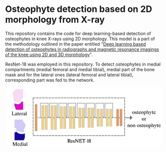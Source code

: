 # Osteophyte detection based on 2D morphology from X-ray

This repository contains the code for deep learning-based detection of osteophytes in knee X-rays using 2D morphology. This model is a part of the methodology outlined in the paper entitled "[Deep learning based detection of osteophytes in radiographs and magnetic resonance imagings of the knee using 2D and 3D morphology]([link_to_journal_page](https://onlinelibrary.wiley.com/doi/10.1002/jor.25800))".

ResNet-18 was employed in this repository. To detect osteophytes in medial compartments (medial femoral and medial tibial), medial part of the bone mask and for the lateral ones (lateral femoral and lateral tibial), corresponding part was fed to the network.

![Figure.1: Osteophyte detection model](figs/2D.png)

